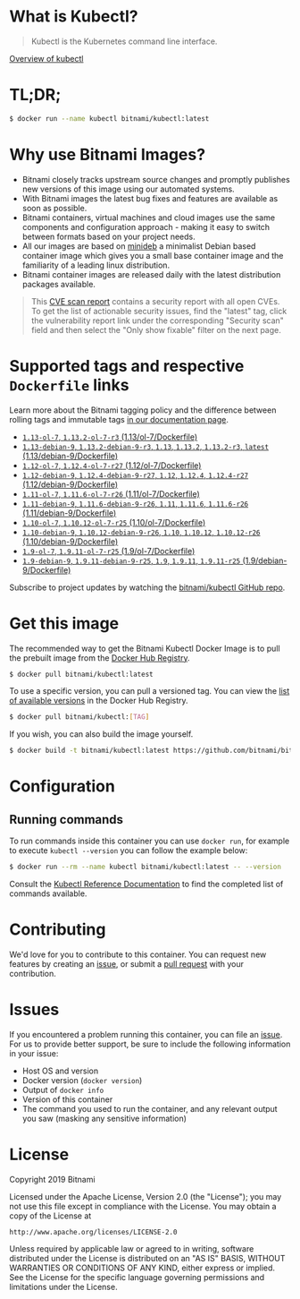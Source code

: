 
# What is Kubectl?

> Kubectl is the Kubernetes command line interface.

[Overview of kubectl](https://kubernetes.io/docs/reference/kubectl/overview/)

# TL;DR;

```bash
$ docker run --name kubectl bitnami/kubectl:latest
```

# Why use Bitnami Images?

* Bitnami closely tracks upstream source changes and promptly publishes new versions of this image using our automated systems.
* With Bitnami images the latest bug fixes and features are available as soon as possible.
* Bitnami containers, virtual machines and cloud images use the same components and configuration approach - making it easy to switch between formats based on your project needs.
* All our images are based on [minideb](https://github.com/bitnami/minideb) a minimalist Debian based container image which gives you a small base container image and the familiarity of a leading linux distribution.
* Bitnami container images are released daily with the latest distribution packages available.


> This [CVE scan report](https://quay.io/repository/bitnami/kubectl?tab=tags) contains a security report with all open CVEs. To get the list of actionable security issues, find the "latest" tag, click the vulnerability report link under the corresponding "Security scan" field and then select the "Only show fixable" filter on the next page.

# Supported tags and respective `Dockerfile` links

Learn more about the Bitnami tagging policy and the difference between rolling tags and immutable tags [in our documentation page](https://docs.bitnami.com/containers/how-to/understand-rolling-tags-containers/).


* [`1.13-ol-7`, `1.13.2-ol-7-r3` (1.13/ol-7/Dockerfile)](https://github.com/bitnami/bitnami-docker-kubectl/blob/1.13.2-ol-7-r3/1.13/ol-7/Dockerfile)
* [`1.13-debian-9`, `1.13.2-debian-9-r3`, `1.13`, `1.13.2`, `1.13.2-r3`, `latest` (1.13/debian-9/Dockerfile)](https://github.com/bitnami/bitnami-docker-kubectl/blob/1.13.2-debian-9-r3/1.13/debian-9/Dockerfile)
* [`1.12-ol-7`, `1.12.4-ol-7-r27` (1.12/ol-7/Dockerfile)](https://github.com/bitnami/bitnami-docker-kubectl/blob/1.12.4-ol-7-r27/1.12/ol-7/Dockerfile)
* [`1.12-debian-9`, `1.12.4-debian-9-r27`, `1.12`, `1.12.4`, `1.12.4-r27` (1.12/debian-9/Dockerfile)](https://github.com/bitnami/bitnami-docker-kubectl/blob/1.12.4-debian-9-r27/1.12/debian-9/Dockerfile)
* [`1.11-ol-7`, `1.11.6-ol-7-r26` (1.11/ol-7/Dockerfile)](https://github.com/bitnami/bitnami-docker-kubectl/blob/1.11.6-ol-7-r26/1.11/ol-7/Dockerfile)
* [`1.11-debian-9`, `1.11.6-debian-9-r26`, `1.11`, `1.11.6`, `1.11.6-r26` (1.11/debian-9/Dockerfile)](https://github.com/bitnami/bitnami-docker-kubectl/blob/1.11.6-debian-9-r26/1.11/debian-9/Dockerfile)
* [`1.10-ol-7`, `1.10.12-ol-7-r25` (1.10/ol-7/Dockerfile)](https://github.com/bitnami/bitnami-docker-kubectl/blob/1.10.12-ol-7-r25/1.10/ol-7/Dockerfile)
* [`1.10-debian-9`, `1.10.12-debian-9-r26`, `1.10`, `1.10.12`, `1.10.12-r26` (1.10/debian-9/Dockerfile)](https://github.com/bitnami/bitnami-docker-kubectl/blob/1.10.12-debian-9-r26/1.10/debian-9/Dockerfile)
* [`1.9-ol-7`, `1.9.11-ol-7-r25` (1.9/ol-7/Dockerfile)](https://github.com/bitnami/bitnami-docker-kubectl/blob/1.9.11-ol-7-r25/1.9/ol-7/Dockerfile)
* [`1.9-debian-9`, `1.9.11-debian-9-r25`, `1.9`, `1.9.11`, `1.9.11-r25` (1.9/debian-9/Dockerfile)](https://github.com/bitnami/bitnami-docker-kubectl/blob/1.9.11-debian-9-r25/1.9/debian-9/Dockerfile)

Subscribe to project updates by watching the [bitnami/kubectl GitHub repo](https://github.com/bitnami/bitnami-docker-kubectl).

# Get this image

The recommended way to get the Bitnami Kubectl Docker Image is to pull the prebuilt image from the [Docker Hub Registry](https://hub.docker.com/r/bitnami/kubectl).

```bash
$ docker pull bitnami/kubectl:latest
```

To use a specific version, you can pull a versioned tag. You can view the [list of available versions](https://hub.docker.com/r/bitnami/kubectl/tags/) in the Docker Hub Registry.

```bash
$ docker pull bitnami/kubectl:[TAG]
```

If you wish, you can also build the image yourself.

```bash
$ docker build -t bitnami/kubectl:latest https://github.com/bitnami/bitnami-docker-kubectl.git
```

# Configuration

## Running commands

To run commands inside this container you can use `docker run`, for example to execute `kubectl --version` you can follow the example below:

```bash
$ docker run --rm --name kubectl bitnami/kubectl:latest -- --version
```

Consult the [Kubectl Reference Documentation](https://kubernetes.io/docs/reference/generated/kubectl/kubectl-commands) to find the completed list of commands available.

# Contributing

We'd love for you to contribute to this container. You can request new features by creating an [issue](https://github.com/bitnami/bitnami-docker-kubectl/issues), or submit a [pull request](https://github.com/bitnami/bitnami-docker-kubectl/pulls) with your contribution.

# Issues

If you encountered a problem running this container, you can file an [issue](https://github.com/bitnami/bitnami-docker-kubectl/issues). For us to provide better support, be sure to include the following information in your issue:

- Host OS and version
- Docker version (`docker version`)
- Output of `docker info`
- Version of this container
- The command you used to run the container, and any relevant output you saw (masking any sensitive information)

# License

Copyright 2019 Bitnami

Licensed under the Apache License, Version 2.0 (the "License");
you may not use this file except in compliance with the License.
You may obtain a copy of the License at

    http://www.apache.org/licenses/LICENSE-2.0

Unless required by applicable law or agreed to in writing, software
distributed under the License is distributed on an "AS IS" BASIS,
WITHOUT WARRANTIES OR CONDITIONS OF ANY KIND, either express or implied.
See the License for the specific language governing permissions and
limitations under the License.
